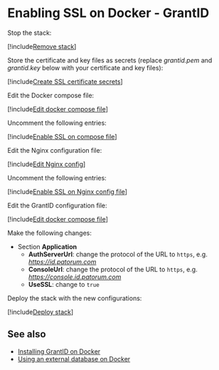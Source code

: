 ﻿# Enabling SSL on Docker - GrantID

Stop the stack:

[!include[Remove stack](../../../../../includes/grant-id/docker/remove-stack.md)]

Store the certificate and key files as secrets (replace *grantid.pem* and *grantid.key* below with your certificate and key files):

[!include[Create SSL certificate secrets](../../../../../includes/grant-id/docker/create-ssl-cert-secret.md)]

Edit the Docker compose file:

[!include[Edit docker compose file](../../../../../includes/grant-id/docker/edit-compose.md)]

Uncomment the following entries:

[!include[Enable SSL on compose file](../../../../../includes/grant-id/docker/enable-ssl-docker-compose.md)]

Edit the Nginx configuration file:

[!include[Edit Nginx config](../../../../../includes/grant-id/docker/edit-nginx-config.md)]

Uncomment the following entries:

[!include[Enable SSL on Nginx config file](../../../../../includes/grant-id/docker/enable-ssl-nginx-config.md)]

Edit the GrantID configuration file:

[!include[Edit docker compose file](../../../../../includes/grant-id/docker/edit-grantid-config.md)]

Make the following changes:

* Section **Application**
  * **AuthServerUrl**: change the protocol of the URL to `https`, e.g. *https://id.patorum.com*
  * **ConsoleUrl**: change the protocol of the URL to `https`, e.g. *https://console.id.patorum.com*
  * **UseSSL**: change to `true`

Deploy the stack with the new configurations:

[!include[Deploy stack](../../../../../includes/grant-id/docker/deploy.md)]

## See also

* [Installing GrantID on Docker](index.md)
* [Using an external database on Docker](external-db.md)
